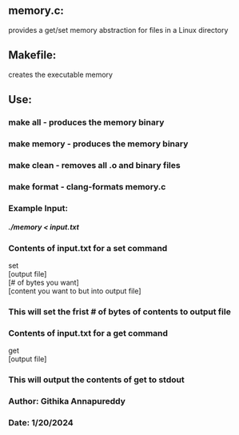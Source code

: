 ## memory.c: 
provides a get/set memory abstraction for files in a Linux directory

## Makefile: 
creates the executable memory

## Use:
### make all - produces the memory binary
### make memory - produces the memory binary
### make clean - removes all .o and binary files
### make format - clang-formats memory.c

### Example Input:
##### ./memory < input.txt

### Contents of input.txt for a set command
set<br>
[output file]<br>
[# of bytes you want]<br>
[content you want to but into output file]<br>
### This will set the frist # of bytes of contents to output file 

### Contents of input.txt for a get command 
get<br>
[output file]<br>
### This will output the contents of get to stdout


### Author: Githika Annapureddy
### Date: 1/20/2024
